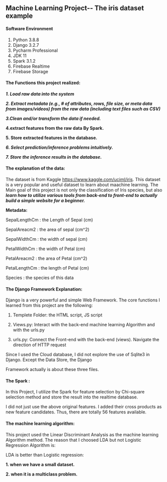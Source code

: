 ## Machine Learning Project-- The iris dataset example 

#### Software Environment
1. Python 3.8.8
2. Django 3.2.7
3. Pycharm Professional 
4. JDK 11
5. Spark 3.1.2
6. Firebase Realtime 
7. Firebase Storage 

#### The Functions this project realized: 
***1. Load raw data into the system***

***2. Extract metadata (e.g., # of attributes, rows, file size, or meta data from images/videos)
from the raw data (including text files such as CSV)***

***3.Clean and/or transform the data if needed.***

**4.extract features from the raw data By Spark.**

**5. Store extracted features in the database.**


***6. Select prediction/inference problems intuitively.***

***7. Store the inference results in the database.***


#### The explanation of the data:

The dataset is from Kaggle https://www.kaggle.com/uciml/iris. This dataset is a very popular and useful dataset to 
learn about maachine learning. The Main goal of this project is not only the classification of Iris species, but also 
***learn how to utilize various tools from back-end to front-end to actually build a simple website for a beginner.***

**Metadata:**

SepalLengthCm : the Length of Sepal (cm)

SepalAreacm2 : the area of sepal (cm^2)

SepalWidthCm : the width of sepal (cm)

PetalWidthCm : the width of Petal (cm)

PetalAreacm2 : the area of Petal (cm^2)

PetalLengthCm : the length of Petal (cm)

Species : the species of this data

#### The Django Framework Explanation:

Django is a very powerful and simple Web Framework. The core functions I learned from this project are the following:

1. Templete Folder: the HTML script, JS script

2. Views.py: Interact with the back-end machine learning Algorithm and with the urls.py 

3. urls.py: Connect the Front-end with the back-end (views). Navigate the direction of HTTP  request 

Since I used the Cloud database, I did not explore the use of Sqlite3 in Django. Except the Data Store, the Django 

Framework actually is about these three files.


#### The Spark :
In this Project, I utilize the Spark for feature selection by Chi-square selection method and store the result into the realtime database. 

I did not just use the above original features. I added their cross products as new feature candidates. Thus, there are totally 56 features available. 



#### The machine learning algorithm:
 
This project used the Linear Discriminant Analysis as the machine learning Algorithm method. The reason that I choosed LDA but not Logistic Regression Algorithm is:

LDA is better than Logistic regression:

**1. when we have a small dataset.**

**2. when it is a multiclass problem.**

